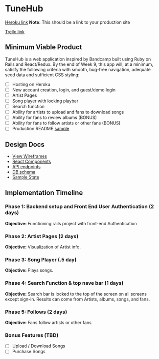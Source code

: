 # TuneHub

[Heroku link][heroku] **Note:** This should be a link to your production site

[Trello link][trello]

[heroku]: http://bctunehub.herokuapp.com/
[trello]: https://trello.com/b/UsLIzPHC/tunehub

## Minimum Viable Product

TuneHub is a web application inspired by Bandcamp built using Ruby on Rails
and React/Redux.  By the end of Week 9, this app will, at a minimum, satisfy the
following criteria with smooth, bug-free navigation, adequate seed data and
sufficient CSS styling:

- [ ] Hosting on Heroku
- [ ] New account creation, login, and guest/demo login
- [ ] Artist Pages
- [ ] Song player with locking playbar
- [ ] Search function
- [ ] Ability for artists to upload and fans to download songs
- [ ] Ability for fans to review albums (BONUS)
- [ ] Ability for fans to follow artists or other fans (BONUS)
- [ ] Production README [sample](docs/production_readme.md)

## Design Docs
* [View Wireframes][wireframes]
* [React Components][components]
* [API endpoints][api-endpoints]
* [DB schema][schema]
* [Sample State][sample-state]

[wireframes]: docs/wireframes
[components]: docs/component-hierarchy.md
[sample-state]: docs/sample-state.md
[api-endpoints]: docs/api-endpoints.md
[schema]: docs/schema.md

## Implementation Timeline

### Phase 1: Backend setup and Front End User Authentication (2 days)

**Objective:** Functioning rails project with front-end Authentication

### Phase 2: Artist Pages (2 days)

**Objective:** Visualization of Artist info.

### Phase 3: Song Player (.5 day)

**Objective:** Plays songs.

### Phase 4: Search Function & top nave bar (1 days)

**Objective:** Search bar is locked to the top of the screen on all screens except sign-in. Results can come from Artists, albums, songs, and fans.

### Phase 5: Follows  (2 days)

**Objective:** Fans follow artists or other fans

### Bonus Features (TBD)
- [ ] Upload / Download Songs
- [ ] Purchase Songs

